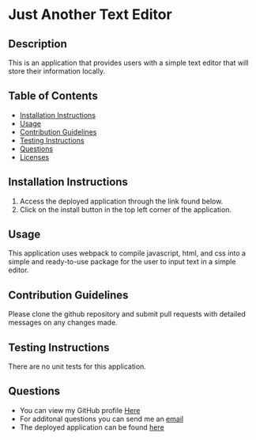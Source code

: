 # Just Another Text Editor 
## Description

This is an application that provides users with a simple text editor that will store their information locally.

## Table of Contents

  * [Installation Instructions](#installation-instructions)
  * [Usage](#usage)
  * [Contribution Guidelines](#contribution-guidelines)
  * [Testing Instructions](#testing-instructions)
  * [Questions](#questions)
  * [Licenses](#licenses)

## Installation Instructions

1. Access the deployed application through the link found below. 
2. Click on the install button in the top left corner of the application.

## Usage

This application uses webpack to compile javascript, html, and css into a simple and ready-to-use package for the user to input text in a simple editor.

## Contribution Guidelines

Please clone the github repository and submit pull requests with detailed messages on any changes made.

## Testing Instructions

There are no unit tests for this application.

## Questions

  * You can view my GitHub profile [Here](https://github.com/lucasz10)
  * For additonal questions you can send me an [email](mailto:lucas.zach10@gmail.com)
  * The deployed application can be found [here](https://jate-progessive-web-app.herokuapp.com/)


